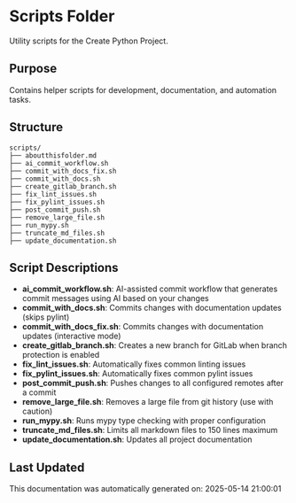 <!-- filepath: /home/michaelnewham/bin/python_projects/create_python_project/scripts/aboutthisfolder.md -->
# Scripts Folder

Utility scripts for the Create Python Project.

## Purpose

Contains helper scripts for development, documentation, and automation tasks.

## Structure

```
scripts/
├── aboutthisfolder.md
├── ai_commit_workflow.sh
├── commit_with_docs_fix.sh
├── commit_with_docs.sh
├── create_gitlab_branch.sh
├── fix_lint_issues.sh
├── fix_pylint_issues.sh
├── post_commit_push.sh
├── remove_large_file.sh
├── run_mypy.sh
├── truncate_md_files.sh
├── update_documentation.sh
```

## Script Descriptions

- **ai_commit_workflow.sh**: AI-assisted commit workflow that generates commit messages using AI based on your changes
- **commit_with_docs.sh**: Commits changes with documentation updates (skips pylint)
- **commit_with_docs_fix.sh**: Commits changes with documentation updates (interactive mode)
- **create_gitlab_branch.sh**: Creates a new branch for GitLab when branch protection is enabled
- **fix_lint_issues.sh**: Automatically fixes common linting issues
- **fix_pylint_issues.sh**: Automatically fixes common pylint issues
- **post_commit_push.sh**: Pushes changes to all configured remotes after a commit
- **remove_large_file.sh**: Removes a large file from git history (use with caution)
- **run_mypy.sh**: Runs mypy type checking with proper configuration
- **truncate_md_files.sh**: Limits all markdown files to 150 lines maximum
- **update_documentation.sh**: Updates all project documentation

## Last Updated

This documentation was automatically generated on: 2025-05-14 21:00:01
